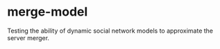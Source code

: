 # merge-model
Testing the ability of dynamic social network models to approximate the server merger.
